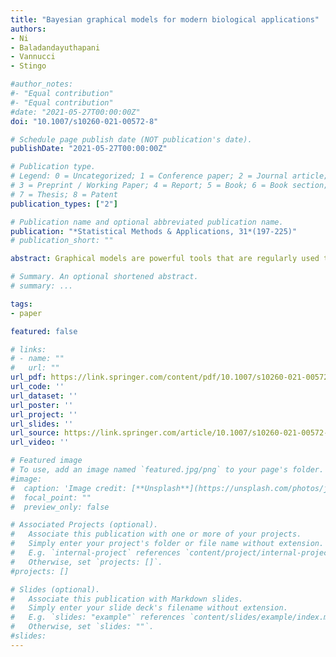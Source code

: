 ```yaml
---
title: "Bayesian graphical models for modern biological applications"
authors:
- Ni
- Baladandayuthapani
- Vannucci
- Stingo

#author_notes:
#- "Equal contribution"
#- "Equal contribution"
#date: "2021-05-27T00:00:00Z"
doi: "10.1007/s10260-021-00572-8"

# Schedule page publish date (NOT publication's date).
publishDate: "2021-05-27T00:00:00Z"

# Publication type.
# Legend: 0 = Uncategorized; 1 = Conference paper; 2 = Journal article;
# 3 = Preprint / Working Paper; 4 = Report; 5 = Book; 6 = Book section;
# 7 = Thesis; 8 = Patent
publication_types: ["2"]

# Publication name and optional abbreviated publication name.
publication: "*Statistical Methods & Applications, 31*(197-225)"
# publication_short: ""

abstract: Graphical models are powerful tools that are regularly used to investigate complex dependence structures in high-throughput biomedical datasets. They allow for holistic, systems-level view of the various biological processes, for intuitive and rigorous understanding and interpretations. In the context of large networks, Bayesian approaches are particularly suitable because it encourages sparsity of the graphs, incorporate prior information, and most importantly account for uncertainty in the graph structure. These features are particularly important in applications with limited sample size, including genomics and imaging studies. In this paper, we review several recently developed techniques for the analysis of large networks under non-standard settings, including but not limited to, multiple graphs for data observed from multiple related subgroups, graphical regression approaches used for the analysis of networks that change with covariates, and other complex sampling and structural settings. We also illustrate the practical utility of some of these methods using examples in cancer genomics and neuroimaging.

# Summary. An optional shortened abstract.
# summary: ...

tags:
- paper

featured: false

# links:
# - name: ""
#   url: ""
url_pdf: https://link.springer.com/content/pdf/10.1007/s10260-021-00572-8.pdf
url_code: ''
url_dataset: ''
url_poster: ''
url_project: ''
url_slides: ''
url_source: https://link.springer.com/article/10.1007/s10260-021-00572-8
url_video: ''

# Featured image
# To use, add an image named `featured.jpg/png` to your page's folder. 
#image:
#  caption: 'Image credit: [**Unsplash**](https://unsplash.com/photos/jdD8gXaTZsc)'
#  focal_point: ""
#  preview_only: false

# Associated Projects (optional).
#   Associate this publication with one or more of your projects.
#   Simply enter your project's folder or file name without extension.
#   E.g. `internal-project` references `content/project/internal-project/index.md`.
#   Otherwise, set `projects: []`.
#projects: []

# Slides (optional).
#   Associate this publication with Markdown slides.
#   Simply enter your slide deck's filename without extension.
#   E.g. `slides: "example"` references `content/slides/example/index.md`.
#   Otherwise, set `slides: ""`.
#slides:
---
```

